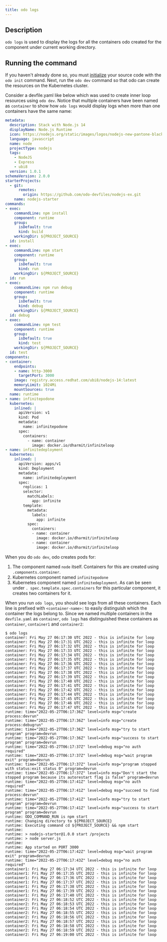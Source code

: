 ```yaml
---
title: odo logs
---
```


## Description

`odo logs` is used to display the logs for all the containers odo created for 
the 
component under current working directory.

## Running the command 

If you haven't already done so, you must [initialize](../command-reference/init)
your source code with the `odo init` command. Next, run the `odo dev` 
command so that odo can create the resources on the Kubernetes cluster.

Consider a devfile.yaml like below which was used to create inner loop 
resources using `odo dev`. Notice that multiple containers have been named 
as `container` to show how `odo logs` would display logs when more than one 
containers have the same name:
```yaml
metadata:
  description: Stack with Node.js 14
  displayName: Node.js Runtime
  icon: https://nodejs.org/static/images/logos/nodejs-new-pantone-black.svg
  language: javascript
  name: node
  projectType: nodejs
  tags:
    - NodeJS
    - Express
    - ubi8
  version: 1.0.1
schemaVersion: 2.0.0
starterProjects:
  - git:
      remotes:
        origin: https://github.com/odo-devfiles/nodejs-ex.git
    name: nodejs-starter
commands:
- exec:
    commandLine: npm install
    component: runtime
    group:
      isDefault: true
      kind: build
    workingDir: ${PROJECT_SOURCE}
  id: install
- exec:
    commandLine: npm start
    component: runtime
    group:
      isDefault: true
      kind: run
    workingDir: ${PROJECT_SOURCE}
  id: run
- exec:
    commandLine: npm run debug
    component: runtime
    group:
      isDefault: true
      kind: debug
    workingDir: ${PROJECT_SOURCE}
  id: debug
- exec:
    commandLine: npm test
    component: runtime
    group:
      isDefault: true
      kind: test
    workingDir: ${PROJECT_SOURCE}
  id: test
components:
- container:
    endpoints:
    - name: http-3000
      targetPort: 3000
    image: registry.access.redhat.com/ubi8/nodejs-14:latest
    memoryLimit: 1024Mi
    mountSources: true
  name: runtime
- name: infinitepodone
  kubernetes:  
    inlined: |
      apiVersion: v1
      kind: Pod
      metadata:
        name: infinitepodone
      spec:
        containers:
          - name: container
            image: docker.io/dharmit/infiniteloop
- name: infinitedeployment
  kubernetes:
    inlined: |
      apiVersion: apps/v1
      kind: Deployment
      metadata:
        name: infinitedeployment
      spec:
        replicas: 1
        selector:
          matchLabels:
            app: infinite
        template:
          metadata:
            labels:
              app: infinite
          spec:
            containers:
            - name: container
              image: docker.io/dharmit/infiniteloop
            - name: container
              image: docker.io/dharmit/infiniteloop

```
When you do `odo dev`, odo creates pods for:
1. The component named `node` itself. Containers for this are created using 
   `.components.container`.
2. Kubernetes component named `infinitepodone`
3. Kubernetes component named `infinitedeployment`. As can be seen under `.
   spec.template.spec.containers` for this particular component, it creates 
   two containers for it.

When you run `odo logs`, you should see logs from all these containers. Each line 
is prefixed with `<container-name>:` to easily distinguish which the 
container the logs belong to. Since we named multiple containers in the 
`devfile.yaml` as `container`, `odo logs` has distinguished these containers 
as `container`, `container1` and `container2`:

```shell
$ odo logs
container: Fri May 27 06:17:30 UTC 2022 - this is infinite for loop
container: Fri May 27 06:17:31 UTC 2022 - this is infinite for loop
container: Fri May 27 06:17:32 UTC 2022 - this is infinite for loop
container: Fri May 27 06:17:33 UTC 2022 - this is infinite for loop
container: Fri May 27 06:17:34 UTC 2022 - this is infinite for loop
container: Fri May 27 06:17:35 UTC 2022 - this is infinite for loop
container: Fri May 27 06:17:36 UTC 2022 - this is infinite for loop
container: Fri May 27 06:17:37 UTC 2022 - this is infinite for loop
container: Fri May 27 06:17:38 UTC 2022 - this is infinite for loop
container: Fri May 27 06:17:39 UTC 2022 - this is infinite for loop
container: Fri May 27 06:17:40 UTC 2022 - this is infinite for loop
container: Fri May 27 06:17:41 UTC 2022 - this is infinite for loop
container: Fri May 27 06:17:42 UTC 2022 - this is infinite for loop
container: Fri May 27 06:17:44 UTC 2022 - this is infinite for loop
container: Fri May 27 06:17:45 UTC 2022 - this is infinite for loop
container: Fri May 27 06:17:46 UTC 2022 - this is infinite for loop
container: Fri May 27 06:17:47 UTC 2022 - this is infinite for loop
runtime: time="2022-05-27T06:17:36Z" level=info msg="create process:devrun" 
runtime: time="2022-05-27T06:17:36Z" level=info msg="create process:debugrun" 
runtime: time="2022-05-27T06:17:36Z" level=info msg="try to start program" program=devrun 
runtime: time="2022-05-27T06:17:36Z" level=info msg="success to start program" program=devrun 
runtime: time="2022-05-27T06:17:37Z" level=debug msg="no auth required" 
runtime: time="2022-05-27T06:17:37Z" level=debug msg="wait program exit" program=devrun 
runtime: time="2022-05-27T06:17:37Z" level=info msg="program stopped with status:exit status 0" program=devrun 
runtime: time="2022-05-27T06:17:37Z" level=info msg="Don't start the stopped program because its autorestart flag is false" program=devrun 
runtime: time="2022-05-27T06:17:41Z" level=debug msg="no auth required" 
runtime: time="2022-05-27T06:17:41Z" level=debug msg="succeed to find process:devrun" 
runtime: time="2022-05-27T06:17:41Z" level=info msg="try to start program" program=devrun 
runtime: time="2022-05-27T06:17:41Z" level=info msg="success to start program" program=devrun 
runtime: ODO_COMMAND_RUN is npm start
runtime: Changing directory to ${PROJECT_SOURCE}
runtime: Executing command cd ${PROJECT_SOURCE} && npm start
runtime: 
runtime: > nodejs-starter@1.0.0 start /projects
runtime: > node server.js
runtime: 
runtime: App started on PORT 3000
runtime: time="2022-05-27T06:17:42Z" level=debug msg="wait program exit" program=devrun 
runtime: time="2022-05-27T06:17:43Z" level=debug msg="no auth required" 
container1: Fri May 27 06:17:34 UTC 2022 - this is infinite for loop
container1: Fri May 27 06:17:35 UTC 2022 - this is infinite for loop
container1: Fri May 27 06:17:36 UTC 2022 - this is infinite for loop
container1: Fri May 27 06:17:37 UTC 2022 - this is infinite for loop
container1: Fri May 27 06:17:38 UTC 2022 - this is infinite for loop
container1: Fri May 27 06:17:39 UTC 2022 - this is infinite for loop
container1: Fri May 27 06:17:40 UTC 2022 - this is infinite for loop
container2: Fri May 27 06:18:52 UTC 2022 - this is infinite for loop
container2: Fri May 27 06:18:53 UTC 2022 - this is infinite for loop
container2: Fri May 27 06:18:54 UTC 2022 - this is infinite for loop
container2: Fri May 27 06:18:55 UTC 2022 - this is infinite for loop
container2: Fri May 27 06:18:56 UTC 2022 - this is infinite for loop
container2: Fri May 27 06:18:57 UTC 2022 - this is infinite for loop
container2: Fri May 27 06:18:58 UTC 2022 - this is infinite for loop
container2: Fri May 27 06:18:59 UTC 2022 - this is infinite for loop
container2: Fri May 27 06:19:00 UTC 2022 - this is infinite for loop
```